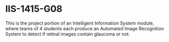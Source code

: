 # IIS-1415-G08

This is the project portion of an Intelligent Information System module, where teams of 4 students each produce an Automated Image Recognition System to detect if retinal images contain glaucoma or not.
